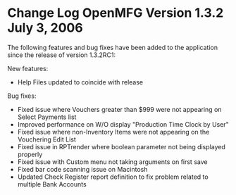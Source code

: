 Change Log
OpenMFG
Version 1.3.2
July 3, 2006
==================================



The following features and bug fixes have been added to the 
application since the release of version 1.3.2RC1:



New features:

* Help Files updated to coincide with release


Bug fixes:

* Fixed issue where Vouchers greater than $999 were not appearing
on Select Payments list
* Improved performance on W/O display "Production Time Clock by 
User"
* Fixed issue where non-Inventory Items were not appearing on the
Vouchering Edit List
* Fixed issue in RPTrender where boolean parameter not being 
displayed properly
* Fixed issue with Custom menu not taking arguments on first save
* Fixed bar code scanning issue on Macintosh
* Updated Check Register report definition to fix problem related
to multiple Bank Accounts